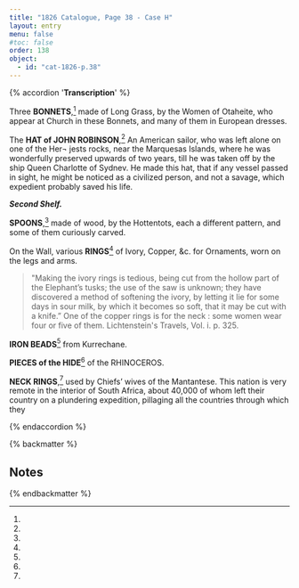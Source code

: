 ```yaml
---
title: "1826 Catalogue, Page 38 - Case H"
layout: entry
menu: false
#toc: false
order: 138
object:
  - id: "cat-1826-p.38"
---
```


{% accordion '**Transcription**' %}

Three **BONNETS**,[^1] made of Long Grass, by the Women of
Otaheite, who appear at Church in these Bonnets,
and many of them in European dresses.

The **HAT of JOHN ROBINSON**,[^2]
An American sailor, who was left alone on one of the Her¬
jests rocks, near the Marquesas Islands, where he was
wonderfully preserved upwards of two years, till he
was taken off by the ship Queen Charlotte of Sydnev.
He made this hat, that if any vessel passed in sight, he
might be noticed as a civilized person, and not a savage,
which expedient probably saved his life.


***Second Shelf.***

**SPOONS**,[^3] made of wood, by the Hottentots, each a different
pattern, and some of them curiously carved.

On the Wall, various **RINGS**[^4] of Ivory, Copper, &c. for
Ornaments, worn on the legs and arms.

>"Making the ivory rings is tedious, being cut from the
hollow part of the Elephant’s tusks; the use of the saw is
unknown; they have discovered a method of softening
the ivory, by letting it lie for some days in sour milk, by
which it becomes so soft, that it may be cut with a
knife.” One of the copper rings is for the neck : some
women wear four or five of them.
Lichtenstein's Travels, Vol. i. p. 325.

**IRON BEADS**[^5] from Kurrechane.

**PIECES of the HIDE**[^6] of the RHINOCEROS.

**NECK RINGS**,[^7] used by Chiefs’ wives of the Mantantese.
This nation is very remote in the interior of South Africa,
about 40,000 of whom left their country on a plundering
expedition, pillaging all the countries through which they

{% endaccordion %}

{% backmatter %}

## Notes

[^1]:
[^2]:
[^3]:
[^4]:
[^5]:
[^6]:
[^7]:

{% endbackmatter %}


